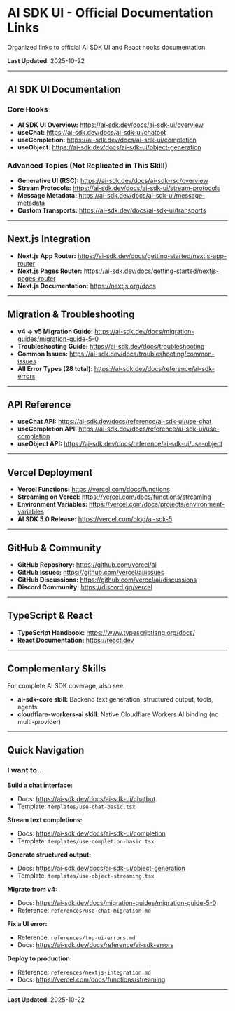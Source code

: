 # AI SDK UI - Official Documentation Links

Organized links to official AI SDK UI and React hooks documentation.

**Last Updated**: 2025-10-22

---

## AI SDK UI Documentation

### Core Hooks

- **AI SDK UI Overview:** https://ai-sdk.dev/docs/ai-sdk-ui/overview
- **useChat:** https://ai-sdk.dev/docs/ai-sdk-ui/chatbot
- **useCompletion:** https://ai-sdk.dev/docs/ai-sdk-ui/completion
- **useObject:** https://ai-sdk.dev/docs/ai-sdk-ui/object-generation

### Advanced Topics (Not Replicated in This Skill)

- **Generative UI (RSC):** https://ai-sdk.dev/docs/ai-sdk-rsc/overview
- **Stream Protocols:** https://ai-sdk.dev/docs/ai-sdk-ui/stream-protocols
- **Message Metadata:** https://ai-sdk.dev/docs/ai-sdk-ui/message-metadata
- **Custom Transports:** https://ai-sdk.dev/docs/ai-sdk-ui/transports

---

## Next.js Integration

- **Next.js App Router:** https://ai-sdk.dev/docs/getting-started/nextjs-app-router
- **Next.js Pages Router:** https://ai-sdk.dev/docs/getting-started/nextjs-pages-router
- **Next.js Documentation:** https://nextjs.org/docs

---

## Migration & Troubleshooting

- **v4 → v5 Migration Guide:** https://ai-sdk.dev/docs/migration-guides/migration-guide-5-0
- **Troubleshooting Guide:** https://ai-sdk.dev/docs/troubleshooting
- **Common Issues:** https://ai-sdk.dev/docs/troubleshooting/common-issues
- **All Error Types (28 total):** https://ai-sdk.dev/docs/reference/ai-sdk-errors

---

## API Reference

- **useChat API:** https://ai-sdk.dev/docs/reference/ai-sdk-ui/use-chat
- **useCompletion API:** https://ai-sdk.dev/docs/reference/ai-sdk-ui/use-completion
- **useObject API:** https://ai-sdk.dev/docs/reference/ai-sdk-ui/use-object

---

## Vercel Deployment

- **Vercel Functions:** https://vercel.com/docs/functions
- **Streaming on Vercel:** https://vercel.com/docs/functions/streaming
- **Environment Variables:** https://vercel.com/docs/projects/environment-variables
- **AI SDK 5.0 Release:** https://vercel.com/blog/ai-sdk-5

---

## GitHub & Community

- **GitHub Repository:** https://github.com/vercel/ai
- **GitHub Issues:** https://github.com/vercel/ai/issues
- **GitHub Discussions:** https://github.com/vercel/ai/discussions
- **Discord Community:** https://discord.gg/vercel

---

## TypeScript & React

- **TypeScript Handbook:** https://www.typescriptlang.org/docs/
- **React Documentation:** https://react.dev

---

## Complementary Skills

For complete AI SDK coverage, also see:

- **ai-sdk-core skill:** Backend text generation, structured output, tools, agents
- **cloudflare-workers-ai skill:** Native Cloudflare Workers AI binding (no multi-provider)

---

## Quick Navigation

### I want to...

**Build a chat interface:**
- Docs: https://ai-sdk.dev/docs/ai-sdk-ui/chatbot
- Template: `templates/use-chat-basic.tsx`

**Stream text completions:**
- Docs: https://ai-sdk.dev/docs/ai-sdk-ui/completion
- Template: `templates/use-completion-basic.tsx`

**Generate structured output:**
- Docs: https://ai-sdk.dev/docs/ai-sdk-ui/object-generation
- Template: `templates/use-object-streaming.tsx`

**Migrate from v4:**
- Docs: https://ai-sdk.dev/docs/migration-guides/migration-guide-5-0
- Reference: `references/use-chat-migration.md`

**Fix a UI error:**
- Reference: `references/top-ui-errors.md`
- Docs: https://ai-sdk.dev/docs/reference/ai-sdk-errors

**Deploy to production:**
- Reference: `references/nextjs-integration.md`
- Docs: https://vercel.com/docs/functions/streaming

---

**Last Updated**: 2025-10-22
